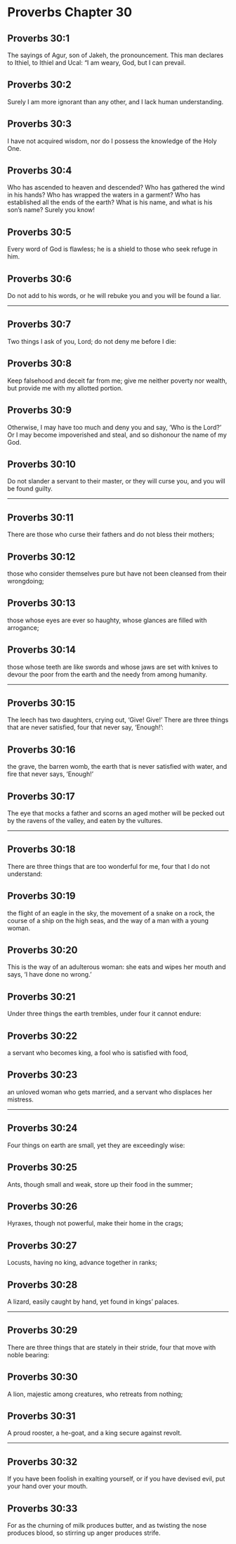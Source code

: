 # Proverbs Chapter 30

## Proverbs 30:1

The sayings of Agur, son of Jakeh, the pronouncement. This man declares to Ithiel, to Ithiel and Ucal: “I am weary, God, but I can prevail.

## Proverbs 30:2

Surely I am more ignorant than any other, and I lack human understanding.

## Proverbs 30:3

I have not acquired wisdom, nor do I possess the knowledge of the Holy One.

## Proverbs 30:4

Who has ascended to heaven and descended? Who has gathered the wind in his hands? Who has wrapped the waters in a garment? Who has established all the ends of the earth? What is his name, and what is his son’s name? Surely you know!

## Proverbs 30:5

Every word of God is flawless; he is a shield to those who seek refuge in him.

## Proverbs 30:6

Do not add to his words, or he will rebuke you and you will be found a liar.

---

## Proverbs 30:7

Two things I ask of you, Lord; do not deny me before I die:

## Proverbs 30:8

Keep falsehood and deceit far from me; give me neither poverty nor wealth, but provide me with my allotted portion.

## Proverbs 30:9

Otherwise, I may have too much and deny you and say, ‘Who is the Lord?’ Or I may become impoverished and steal, and so dishonour the name of my God.

## Proverbs 30:10

Do not slander a servant to their master, or they will curse you, and you will be found guilty.

---

## Proverbs 30:11

There are those who curse their fathers and do not bless their mothers;

## Proverbs 30:12

those who consider themselves pure but have not been cleansed from their wrongdoing;

## Proverbs 30:13

those whose eyes are ever so haughty, whose glances are filled with arrogance;

## Proverbs 30:14

those whose teeth are like swords and whose jaws are set with knives to devour the poor from the earth and the needy from among humanity.

---

## Proverbs 30:15

The leech has two daughters, crying out, ‘Give! Give!’ There are three things that are never satisfied, four that never say, ‘Enough!’:

## Proverbs 30:16

the grave, the barren womb, the earth that is never satisfied with water, and fire that never says, ‘Enough!’

## Proverbs 30:17

The eye that mocks a father and scorns an aged mother will be pecked out by the ravens of the valley, and eaten by the vultures.

---

## Proverbs 30:18

There are three things that are too wonderful for me, four that I do not understand:

## Proverbs 30:19

the flight of an eagle in the sky, the movement of a snake on a rock, the course of a ship on the high seas, and the way of a man with a young woman.

## Proverbs 30:20

This is the way of an adulterous woman: she eats and wipes her mouth and says, ‘I have done no wrong.’

## Proverbs 30:21

Under three things the earth trembles, under four it cannot endure:

## Proverbs 30:22

a servant who becomes king, a fool who is satisfied with food,

## Proverbs 30:23

an unloved woman who gets married, and a servant who displaces her mistress.

---

## Proverbs 30:24

Four things on earth are small, yet they are exceedingly wise:

## Proverbs 30:25

Ants, though small and weak, store up their food in the summer;

## Proverbs 30:26

Hyraxes, though not powerful, make their home in the crags;

## Proverbs 30:27

Locusts, having no king, advance together in ranks;

## Proverbs 30:28

A lizard, easily caught by hand, yet found in kings’ palaces.

---

## Proverbs 30:29

There are three things that are stately in their stride, four that move with noble bearing:

## Proverbs 30:30

A lion, majestic among creatures, who retreats from nothing;

## Proverbs 30:31

A proud rooster, a he-goat, and a king secure against revolt.

---

## Proverbs 30:32

If you have been foolish in exalting yourself, or if you have devised evil, put your hand over your mouth.

## Proverbs 30:33

For as the churning of milk produces butter, and as twisting the nose produces blood, so stirring up anger produces strife.
